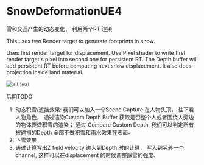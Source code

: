 # SnowDeformationUE4
雪和交互产生的动态变化， 利用两个RT 渲染

This uses two Render target to generate footprints in snow.

Uses first render target for displacement.
Use Pixel shader to write first render target's pixel into second one for persistent RT.
The Depth buffer will add persistent RT before computing next snow displacement.
It also does projection inside land material.

![alt text](https://github.com/tigershan1130/SnowDeformationUE4/blob/master/HighresScreenshot00000.png)

后期TODO:

1. 动态积雪/遮挡效果: 我们可以加入一个Scene Capture 在人物头顶， 往下看人物角色， 通过渲染Custom Depth Buffer 获取是否整个人或者围绕人旁边的物体要做积雪的渲染；
通过 Compare Custom Depth, 我们可以判定所有被遮挡的Depth 全部不做积雪和雨水效果在表面。
2. 下雪效果  
3. 通过计算写出Z field velocity 进入到Depth 时的计算， 写入到另外一个channel, 这样可以在displacement 的时候调整踩雪的强度.



